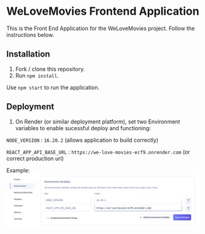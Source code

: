 # WeLoveMovies Frontend Application

This is the Front End Application for the WeLoveMovies project. Follow the instructions below.

## Installation

1. Fork / clone this repository.
1. Run `npm install`.

Use `npm start` to run the application.

## Deployment

1. On Render (or similar deployment platform), set two Environment variables to enable sucessful deploy and functioning:

`NODE_VERSION` : `16.20.2` (allows application to build correctly)

`REACT_APP_API_BASE_URL` : `https://we-love-movies-ecf9.onrender.com` (or correct production url)

Example:
![screenshot](./deploy_env_variables.png)
